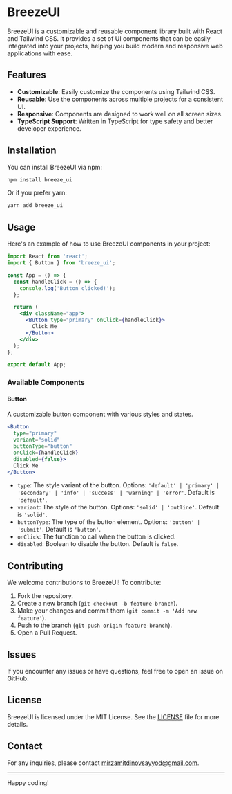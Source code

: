 
# BreezeUI

BreezeUI is a customizable and reusable component library built with React and Tailwind CSS. It provides a set of UI components that can be easily integrated into your projects, helping you build modern and responsive web applications with ease.

## Features

- **Customizable**: Easily customize the components using Tailwind CSS.
- **Reusable**: Use the components across multiple projects for a consistent UI.
- **Responsive**: Components are designed to work well on all screen sizes.
- **TypeScript Support**: Written in TypeScript for type safety and better developer experience.

## Installation

You can install BreezeUI via npm:

```bash
npm install breeze_ui
```

Or if you prefer yarn:

```bash
yarn add breeze_ui
```

## Usage

Here's an example of how to use BreezeUI components in your project:

```jsx
import React from 'react';
import { Button } from 'breeze_ui';

const App = () => {
  const handleClick = () => {
    console.log('Button clicked!');
  };

  return (
    <div className="app">
      <Button type="primary" onClick={handleClick}>
        Click Me
      </Button>
    </div>
  );
};

export default App;
```

### Available Components

#### Button

A customizable button component with various styles and states.

```jsx
<Button 
  type="primary" 
  variant="solid" 
  buttonType="button" 
  onClick={handleClick} 
  disabled={false}>
  Click Me
</Button>
```

- `type`: The style variant of the button. Options: `'default' | 'primary' | 'secondary' | 'info' | 'success' | 'warning' | 'error'`. Default is `'default'`.
- `variant`: The style of the button. Options: `'solid' | 'outline'`. Default is `'solid'`.
- `buttonType`: The type of the button element. Options: `'button' | 'submit'`. Default is `'button'`.
- `onClick`: The function to call when the button is clicked.
- `disabled`: Boolean to disable the button. Default is `false`.

## Contributing

We welcome contributions to BreezeUI! To contribute:

1. Fork the repository.
2. Create a new branch (`git checkout -b feature-branch`).
3. Make your changes and commit them (`git commit -m 'Add new feature'`).
4. Push to the branch (`git push origin feature-branch`).
5. Open a Pull Request.

## Issues

If you encounter any issues or have questions, feel free to open an issue on GitHub.

## License

BreezeUI is licensed under the MIT License. See the [LICENSE](./LICENSE) file for more details.

## Contact

For any inquiries, please contact [mirzamitdinovsayyod@gmail.com](mailto:mirzamitdinovsayyod@gmail.com).

---

Happy coding!
